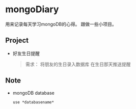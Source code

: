 # mongoDiary

用来记录每天学习mongoDB的心得。
跟做一些小项目。

## Project
* 好友生日提醒

  > 需求： 将朋友的生日录入数据库 在生日那天推送提醒


## Note
  * mongoDB database

    ```
    use *databasename*
    
    ```
